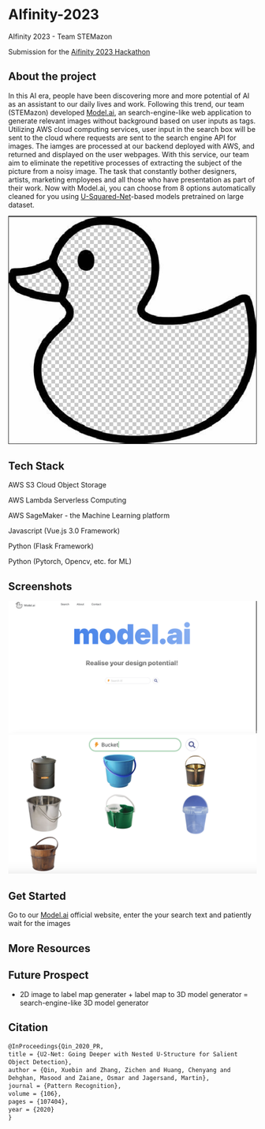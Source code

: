 # AIfinity-2023
AIfinity 2023 - Team STEMazon

Submission for the [Aifinity 2023 Hackathon](https://aifinity-2023.devpost.com)

## About the project

In this AI era, people have been discovering more and more potential of AI as an assistant to our daily lives and work. Following this trend, our team (STEMazon) developed [Model.ai](https://devpost.com/software/stemazon-tba), an search-engine-like web application to generate relevant images without background based on user inputs as tags. Utilizing AWS cloud computing services, user input in the search box will be sent to the cloud where requests are sent to the search engine API for images. The iamges are processed at our backend deployed with AWS, and returned and displayed on the user webpages. With this service, our team aim to eliminate the repetitive processes of extracting the subject of the picture from a noisy image. The task that constantly bother designers, artists, marketing employees and all those who have presentation as part of their work. Now with Model.ai, you can choose from 8 options automatically cleaned for you using [U-Squared-Net](https://arxiv.org/pdf/2005.09007.pdf)-based models pretrained on large dataset.

<p align='center'>
<img src='images/ducklogo.png' width=800>
</p>

## Tech Stack

AWS S3 Cloud Object Storage

AWS Lambda Serverless Computing

AWS SageMaker - the Machine Learning platform

Javascript (Vue.js 3.0 Framework)

Python (Flask Framework)

Python (Pytorch, Opencv, etc. for ML)

## Screenshots

![Home](images/Home.png)
![Bucket](images/Bucket.png) 

## Get Started

Go to our [Model.ai](http://stemazon-s3.s3-website-ap-southeast-1.amazonaws.com) official website, enter the your search text and patiently wait for the images

## More Resources

## Future Prospect

* 2D image to label map generater + label map to 3D model generator = search-engine-like 3D model generator

## Citation

```
@InProceedings{Qin_2020_PR,
title = {U2-Net: Going Deeper with Nested U-Structure for Salient Object Detection},
author = {Qin, Xuebin and Zhang, Zichen and Huang, Chenyang and Dehghan, Masood and Zaiane, Osmar and Jagersand, Martin},
journal = {Pattern Recognition},
volume = {106},
pages = {107404},
year = {2020}
}
```
